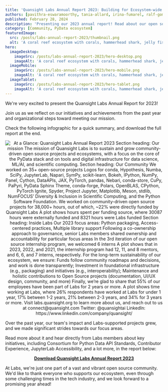 ```yaml
---
title: 'Quansight Labs Annual Report 2023: Building for Ecosystem-wide Impact and Sustainability'
authors: [pavithra-eswaramoorthy, tania-allard, irina-fumarel, ralf-gommers]
published: February 28, 2024
description: 'Presenting our 2023 annual report! Read about our open source project and community highlights, initiatives, and work culture.'
category: [Community, PyData ecosystem]
featuredImage:
  src: /posts/labs-annual-report-2023/thumbnail.png
  alt: 'A coral reef ecosystem with corals, hammerhead shark, jelly fish, and turtle.'
hero:
  imageDesktop:
    imageSrc: /posts/labs-annual-report-2023/hero-desktop.png
    imageAlt: 'A coral reef ecosystem with corals, hammerhead shark, jelly fish, and turtle.'
  imageMobile:
    imageSrc: /posts/labs-annual-report-2023/hero-mobile.png
    imageAlt: 'A coral reef ecosystem with corals, hammerhead shark, jelly fish, and turtle.'
  imageTablet:
    imageSrc: /posts/labs-annual-report-2023/hero-tablet.png
    imageAlt: 'A coral reef ecosystem with corals, hammerhead shark, jelly fish, and turtle.'
---
```


We're very excited to present the Quansight Labs Annual Report for 2023!

Join us as we reflect on our initiatives and achievements from the past year and organizational steps toward meeting our mission.

Check the following infographic for a quick summary, and download the full report at the end.

<p align="center">
  <img
    src="/posts/labs-annual-report-2023/labs-annual-report-2023-infographic.png"
    alt="At a Glance: Quansight Labs Annual Report 2023
    Section heading: Our mission
    The mission of Quansight Labs is to sustain and grow community-driven open source projects and ecosystems, with a focus on the core of the PyData stack and on tools and digital infrastructure for data science, ML/AI, and scientific computing.
    Section heading: Our Community
    We worked on 35+ open-source projects
    Logos for conda, Hypothesis, Numba, SciPy, JupyterLab, Napari, SymPy,  scikit-learn, Bokeh, IPython,  NumPy, Panel, Cython, DataAPIs, JAX, PyTorch, pandas, Nebari, conda-store, CuPy, PaPyri, PyData Sphinx Theme, conda-forge, Polars, OpenBLAS, CPython, PyTorch Ignite, Spyder, Project Jupyter, Matplotlib, Meson, stdlib, NumFOCUS’ Diversity & Inclusion in Scientific Computing, and the Python Software Foundation.
    We worked on community-driven open source projects for 38,000+ hours, out of which, ~22% were directly funded by Quansight Labs
    A plot shows hours spent per funding source, where 30087 hours were externally funded and 8321 hours were Labs funded
    Section heading: Inside Labs
    Our 2023 focus areas: Python packaging, Access-centered practices, Multiple library support
    Following a co-ownership approach to governance, senior Labs members shared ownership and accountability for particular focus areas
    In the 3rd iteration of our open source internship program, we welcomed 6 interns
    A plot shows that in 2023, 2022, and 2021, the internship program had 12, 11, and 8 mentors, and 6, 6, and 7 interns, respectively.
    For the long-term sustainability of our ecosystem, we ensure: Funds follow community roadmaps and decisions, and work is done transparently; Investment in foundational infrastructure (e.g., packaging) and initiatives (e.g., interoperability); Maintenance and holistic contributions to Open Source projects (documentation, UI/UX design, community, and more)
    Finally, we’re glad to share that 55% of our employees have been part of Labs for 2 years or more.
    A plot shows time working at Labs, where 26% respondents have worked at Labs for under 1 year, 17% between 1-2 years, 21% between 2-3 years, and 34% for 3 years or more.
    Visit labs.quansight.org to learn more about us, and reach out to us at connect@quansight.com
    Twitter: @quansightai
    LinkedIn: https://www.linkedin.com/company/quansight/"
/>

</p>

Over the past year, our team's impact and Labs-supported projects grew, and we made significant strides towards our focus areas.

Read more about it and hear directly from Labs members about key initiatives, including Consortium for Python Data API Standards, Contributor Experience, JupyterLab Accessibility, and a lot more, in the report below:

<p align="center">
  <a href="https://labs.quansight.org/annual-reports/quansight-labs-annual-report-2023.pdf?utm_campaign=2023-labs-report&utm_medium=website&utm_source=labs-blog&utm_content=&utm_term=">
    <b>Download Quansight Labs Annual Report 2023</b>
  </a>
</p>

At Labs, we're just one part of a vast and vibrant open source community. We'd like to thank everyone who supports our ecosystem, even through some challenging times in the tech industry, and we look forward to a promising year ahead!
